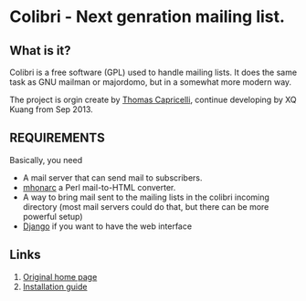 Colibri - Next genration mailing list.
======================================

What is it?
-----------

Colibri is a free software (GPL) used to handle mailing lists. It does the
same task as GNU mailman or majordomo, but in a somewhat more modern way.

The project is orgin create by 
[Thomas Capricelli](http://www.freehackers.org/thomas/free-software/),
 continue developing by XQ Kuang from Sep 2013.

REQUIREMENTS
------------

Basically, you need

- A mail server that can send mail to subscribers.
- [mhonarc](http://www.mhonarc.org/) a Perl mail-to-HTML converter.
- A way to bring mail sent to the mailing lists in the colibri incoming
   directory (most mail servers could do that, but there can be more
   powerful setup)
- [Django](http://docs.djangoproject.com) if you want to have the web interface

Links
-----

1. [Original home page](http://labs.freehackers.org/projects/colibri/wiki)
2. [Installation guide](http://labs.freehackers.org/projects/colibri/wiki/Installing_colibri)
